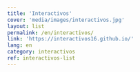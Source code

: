 ```yaml
---
title: 'Interactivos'
cover: 'media/images/interactivos.jpg'
layout: list
permalink: /en/interactivos/
link: 'https://interactivos16.github.io/'
lang: en
category: interactivos
ref: interactivos-list
---
```

